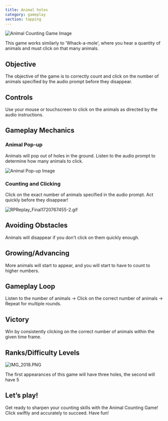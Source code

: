 ```yaml
---
title: Animal holes
category: gameplay
section: tapping
---
```

![Animal Counting Game Image](https://help.studycat.com/hc/article_attachments/34829163309209)


This game works similarly to 'Whack\-a\-mole', where you hear a quantity of animals and must click on that many animals.


## Objective


The objective of the game is to correctly count and click on the number of animals specified by the audio prompt before they disappear.


## Controls


Use your mouse or touchscreen to click on the animals as directed by the audio instructions.


## Gameplay Mechanics


### Animal Pop\-up


Animals will pop out of holes in the ground. Listen to the audio prompt to determine how many animals to click.


![Animal Pop-up Image](https://help.studycat.com/hc/article_attachments/34829163315225)


### Counting and Clicking


Click on the exact number of animals specified in the audio prompt. Act quickly before they disappear!


![RPReplay_Final1720767455-2.gif](https://help.studycat.com/hc/article_attachments/34975029772825)


## Avoiding Obstacles


Animals will disappear if you don't click on them quickly enough.


## Growing/Advancing


More animals will start to appear, and you will start to have to count to higher numbers.


## Gameplay Loop


Listen to the number of animals \-\> Click on the correct number of animals \-\> Repeat for multiple rounds.


## Victory


Win by consistently clicking on the correct number of animals within the given time frame.


## Ranks/Difficulty Levels


![IMG_2018.PNG](https://help.studycat.com/hc/article_attachments/34829163311897)


The first appearances of this game will have three holes, the second will have 5


## Let’s play!


Get ready to sharpen your counting skills with the Animal Counting Game! Click swiftly and accurately to succeed. Have fun!